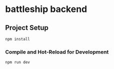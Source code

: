 # battleship backend

## Project Setup

```sh
npm install
```

### Compile and Hot-Reload for Development

```sh
npm run dev
```